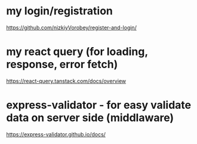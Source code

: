 # my login/registration
https://github.com/nizkiyVorobey/register-and-login/

# my react query (for loading, response, error fetch)
https://react-query.tanstack.com/docs/overview

# express-validator - for easy validate data on server side (middlaware)
https://express-validator.github.io/docs/

